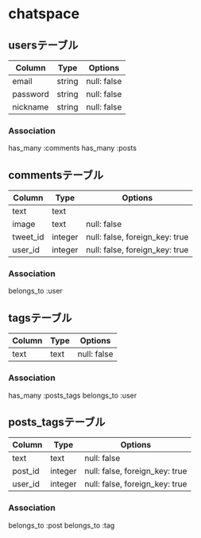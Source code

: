 # chatspace
## usersテーブル
|Column|Type|Options|
|------|----|-------|
|email|string|null: false|
|password|string|null: false|
|nickname|string|null: false|
### Association
  has_many :comments
  has_many :posts

## commentsテーブル
|Column|Type|Options|
|------|----|-------|
|text|text| |
|image|text|null: false|
|tweet_id|integer|null: false, foreign_key: true|
|user_id|integer|null: false, foreign_key: true|
### Association
  belongs_to :user

## tagsテーブル
|Column|Type|Options|
|------|----|-------|
|text|text|null: false|
### Association
 has_many :posts_tags
 belongs_to :user

## posts_tagsテーブル
|Column|Type|Options|
|------|----|-------|
|text|text|null: false|
|post_id|integer|null: false, foreign_key: true|
|user_id|integer|null: false, foreign_key: true|
### Association
belongs_to :post
belongs_to :tag

